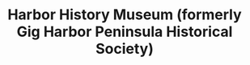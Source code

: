 ---
layout: repo
title: "Harbor History Museum (formerly Gig Harbor Peninsula Historical Society)"
id: 25622
permalink: repos/25622/
---